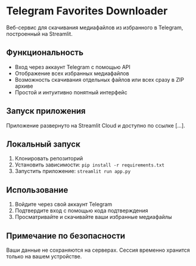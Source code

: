 # Telegram Favorites Downloader

Веб-сервис для скачивания медиафайлов из избранного в Telegram, построенный на Streamlit.

## Функциональность

- Вход через аккаунт Telegram с помощью API
- Отображение всех избранных медиафайлов
- Возможность скачивания отдельных файлов или всех сразу в ZIP архиве
- Простой и интуитивно понятный интерфейс

## Запуск приложения

Приложение развернуто на Streamlit Cloud и доступно по ссылке [...].

## Локальный запуск

1. Клонировать репозиторий
2. Установить зависимости: `pip install -r requirements.txt`
3. Запустить приложение: `streamlit run app.py`

## Использование

1. Войдите через свой аккаунт Telegram
2. Подтвердите вход с помощью кода подтверждения
3. Просматривайте и скачивайте ваши избранные медиафайлы

## Примечание по безопасности

Ваши данные не сохраняются на серверах. Сессия временно хранится только на вашем устройстве.